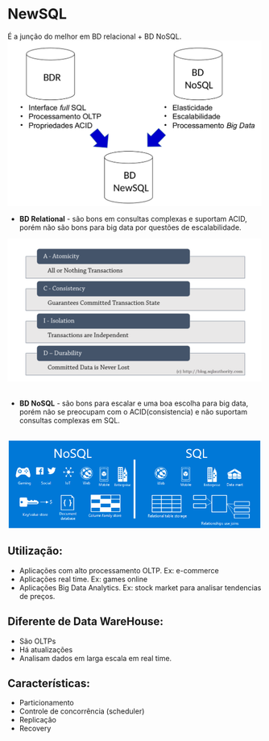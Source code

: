 
# NewSQL

É a junção do melhor em BD relacional + BD NoSQL.
<br/>
<img src="images/newsql.png" width=800/>
<br/>

- **BD Relational** - são bons em consultas complexas e suportam ACID, porém não são bons para big data por questões de escalabilidade.
<img src="images/acid.png" width=600/>
<br/>
<br/>

- **BD NoSQL** - são bons para escalar e uma boa escolha para big data, porém não se preocupam com o ACID(consistencia) e não suportam consultas complexas em SQL.
<br/>
<img src="images/types_nosql.png" width=800/>
<br/>
    
## Utilização:
- Aplicações com alto processamento OLTP. Ex: e-commerce
- Aplicações real time. Ex: games online
- Aplicações Big Data Analytics. Ex: stock market para analisar tendencias de preços.

## Diferente de Data WareHouse:
- São OLTPs
- Há atualizações
- Analisam dados em larga escala em real time.

## Características:
- Particionamento
- Controle de concorrência (scheduler)
- Replicação
- Recovery

